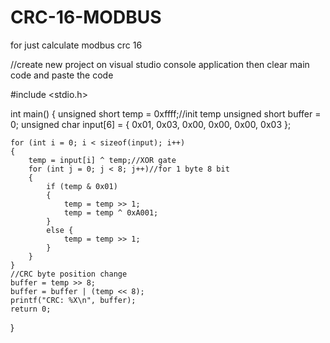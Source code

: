 # CRC-16-MODBUS
for just calculate modbus crc 16


//create new project on visual studio console application then clear main code and paste the code







#include <stdio.h>

int main()
{
    unsigned short temp = 0xffff;//init temp
    unsigned short buffer = 0;
    unsigned char input[6] = { 0x01, 0x03, 0x00, 0x00, 0x00, 0x03 };

    for (int i = 0; i < sizeof(input); i++)
    {
        temp = input[i] ^ temp;//XOR gate
        for (int j = 0; j < 8; j++)//for 1 byte 8 bit
        {
            if (temp & 0x01) 
            {
                temp = temp >> 1;
                temp = temp ^ 0xA001;
            }
            else {
                temp = temp >> 1;
            }
        }
    }
    //CRC byte position change
    buffer = temp >> 8; 
    buffer = buffer | (temp << 8);
    printf("CRC: %X\n", buffer);
    return 0;    
}
